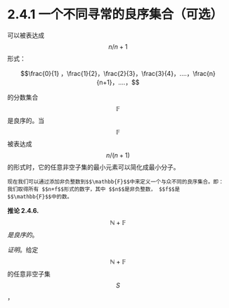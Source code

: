 # 2.4.1 一个不同寻常的良序集合（可选）

可以被表达成 $$n/n+1$$形式：

 $$\frac{0}{1} ，\frac{1}{2}，\frac{2}{3}，\frac{3}{4}，....，\frac{n}{n+1}，....，$$

的分数集合$$\mathbb{F}$$是良序的。当$$\mathbb{F}$$被表达成 $$n/(n+1)$$的形式时，它的任意非空子集的最小元素可以简化成最小分子。

    现在我们可以通过添加非负整数到$$\mathbb{F}$$中来定义一个与众不同的良序集合。即：我们取得所有 $$n+f$$形式的数字，其中 $$n$$是非负整数， $$f$$是$$\mathbb{F}$$中的数。







**推论 2.4.6.** $$\mathbb{N}+\mathbb{F}$$_是良序的_。 

_证明_。给定$$\mathbb{N}+\mathbb{F}$$的任意非空子集 $$S$$， 

